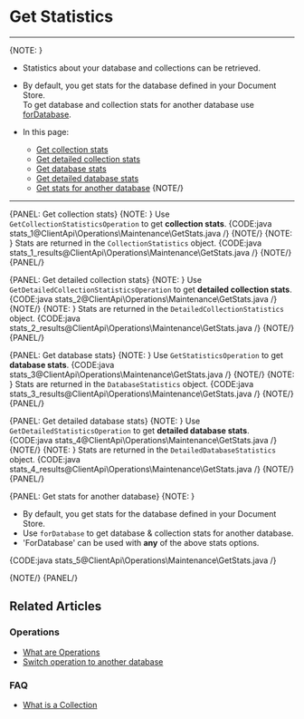 # Get Statistics

---

{NOTE: }

* Statistics about your database and collections can be retrieved.

* By default, you get stats for the database defined in your Document Store.   
  To get database and collection stats for another database use [forDatabase](../../../client-api/operations/maintenance/get-stats#get-stats-for-another-database).

* In this page:
    * [Get collection stats](../../../client-api/operations/maintenance/get-stats#get-collection-stats)
    * [Get detailed collection stats](../../../client-api/operations/maintenance/get-stats#get-detailed-collection-stats)
    * [Get database stats](../../../client-api/operations/maintenance/get-stats#get-database-stats)
    * [Get detailed database stats](../../../client-api/operations/maintenance/get-stats#get-detailed-database-stats)
    * [Get stats for another database](../../../client-api/operations/maintenance/get-stats#get-stats-for-another-database)
{NOTE/}

---

{PANEL: Get collection stats}
{NOTE: }
Use `GetCollectionStatisticsOperation` to get __collection stats__.
{CODE:java stats_1@ClientApi\Operations\Maintenance\GetStats.java /}
{NOTE/}
{NOTE: }
Stats are returned in the `CollectionStatistics` object.
{CODE:java stats_1_results@ClientApi\Operations\Maintenance\GetStats.java /}
{NOTE/}
{PANEL/}

{PANEL: Get detailed collection stats}
{NOTE: }
Use `GetDetailedCollectionStatisticsOperation` to get __detailed collection stats__.
{CODE:java stats_2@ClientApi\Operations\Maintenance\GetStats.java /}
{NOTE/}
{NOTE: }
Stats are returned in the `DetailedCollectionStatistics` object.
{CODE:java stats_2_results@ClientApi\Operations\Maintenance\GetStats.java /}
{NOTE/}
{PANEL/}

{PANEL: Get database stats}
{NOTE: }
Use `GetStatisticsOperation` to get __database stats__.
{CODE:java stats_3@ClientApi\Operations\Maintenance\GetStats.java /}
{NOTE/}
{NOTE: }
Stats are returned in the `DatabaseStatistics` object.
{CODE:java stats_3_results@ClientApi\Operations\Maintenance\GetStats.java /}
{NOTE/}
{PANEL/}

{PANEL: Get detailed database stats}
{NOTE: }
Use `GetDetailedStatisticsOperation` to get __detailed database stats__.
{CODE:java stats_4@ClientApi\Operations\Maintenance\GetStats.java /}
{NOTE/}
{NOTE: }
Stats are returned in the `DetailedDatabaseStatistics` object.
{CODE:java stats_4_results@ClientApi\Operations\Maintenance\GetStats.java /}
{NOTE/}
{PANEL/}

{PANEL: Get stats for another database}
{NOTE: }

* By default, you get stats for the database defined in your Document Store.
* Use `forDatabase` to get database & collection stats for another database.
* 'ForDatabase' can be used with __any__ of the above stats options.
 
{CODE:java stats_5@ClientApi\Operations\Maintenance\GetStats.java /}

{NOTE/}
{PANEL/}

## Related Articles

### Operations

- [What are Operations](../../../client-api/operations/what-are-operations)
- [Switch operation to another database](../../../client-api/operations/how-to/switch-operations-to-a-different-database)

### FAQ

- [What is a Collection](../../../client-api/faq/what-is-a-collection)
